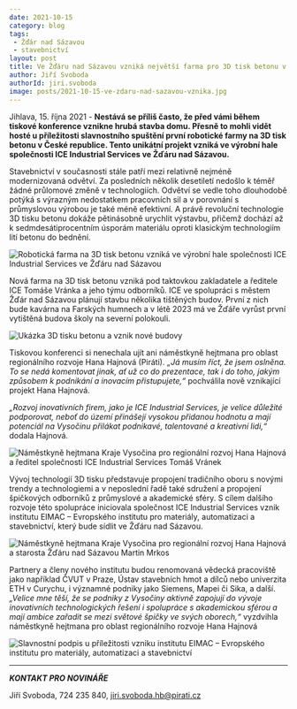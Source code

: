 ```yaml
---
date: 2021-10-15
category: blog
tags:
 - Žďár nad Sázavou
 - stavebnictví
layout: post
title: Ve Žďáru nad Sázavou vzniká největší farma pro 3D tisk betonu v Česku
author: Jiří Svoboda
authorId: jiri.svoboda
image: posts/2021-10-15-ve-zdaru-nad-sazavou-vznika.jpg
---
```


Jihlava, 15. října 2021 - **Nestává se příliš často, že před vámi během tiskové konference vznikne hrubá stavba domu. Přesně to mohli vidět hosté u příležitosti slavnostního spuštění první robotické farmy na 3D tisk betonu v České republice. Tento unikátní projekt vzniká ve výrobní hale společnosti ICE Industrial Services ve Žďáru nad Sázavou.**

Stavebnictví v současnosti stále patří mezi relativně nejméně modernizovaná odvětví. Za posledních několik desetiletí nedošlo k téměř žádné průlomové změně v technologiích. Odvětví se vedle toho dlouhodobě potýká s výrazným nedostatkem pracovních sil a v porovnání s průmyslovou výrobou je také méně efektivní. A právě revoluční technologie 3D tisku betonu dokáže pětinásobně urychlit výstavbu, přičemž dochází až k sedmdesátiprocentním úsporám materiálu oproti klasickým technologiím lití betonu do bednění.

![Robotická farma na 3D tisk betonu vzniká ve výrobní hale společnosti ICE Industrial Services ve Žďáru nad Sázavou](https://a.pirati.cz/vysocina/img/posts/2021-10-15-ve-zdaru-nad-sazavou-vznika-hala.jpg)

Nová farma na 3D tisk betonu vzniká pod taktovkou zakladatele a ředitele ICE Tomáše Vránka a jeho týmu odborníků. ICE ve spolupráci s městem Žďár nad Sázavou plánují stavbu několika tištěných budov. První z nich bude kavárna na Farských humnech a v létě 2023 má ve Žďáře vyrůst první vytištěná budova školy na severní polokouli.

![Ukázka 3D tisku betonu a vznik nové budovy](https://a.pirati.cz/vysocina/img/posts/2021-10-15-ve-zdaru-nad-sazavou-vznika-3Dtisk.jpg)

Tiskovou konferenci si nenechala ujít ani náměstkyně hejtmana pro oblast regionálního rozvoje Hana Hajnová (Piráti). *„Já musím říct, že jsem oslněna. To se nedá komentovat jinak, ať už co do prezentace, tak i do toho, jakým způsobem k podnikání a inovacím přistupujete,“* pochválila nově vznikající projekt Hana Hajnová.

*„Rozvoj inovativních firem, jako je ICE Industrial Services, je velice důležité podporovat, neboť do území přinášejí vysokou přidanou hodnotu a mají potenciál na Vysočinu přilákat podnikavé, talentované a kreativní lidi,“* dodala Hajnová.

![Náměstkyně hejtmana Kraje Vysočina pro regionální rozvoj Hana Hajnová a ředitel společnosti ICE Industrial Services Tomáš Vránek](https://a.pirati.cz/vysocina/img/posts/2021-10-15-ve-zdaru-nad-sazavou-vznika-vranek.jpg)

Vývoj technologií 3D tisku představuje propojení tradičního oboru s novými trendy a technologiemi a v neposlední řadě také sdružení a propojení špičkových odborníků z průmyslové a akademické sféry. S cílem dalšího rozvoje této spolupráce iniciovala společnost ICE Industrial Services vznik institutu EIMAC – Evropského institutu pro materiály, automatizaci a stavebnictví, který bude sídlit ve Žďáru nad Sázavou. 

![Náměstkyně hejtmana Kraje Vysočina pro regionální rozvoj Hana Hajnová a starosta Žďáru nad Sázavou Martin Mrkos](https://a.pirati.cz/vysocina/img/posts/2021-10-15-ve-zdaru-nad-sazavou-vznika-uvod.jpg)

Partnery a členy nového institutu budou renomovaná vědecká pracoviště jako například ČVUT v Praze, Ústav stavebních hmot a dílců nebo univerzita ETH v Curychu, i významné podniky jako Siemens, Mapei či Sika, a další. *„Velice mne těší, že se podniky z Vysočiny aktivně zapojují do vývoje inovativních technologických řešení i spolupráce s akademickou sférou a mají ambice zařadit se mezi světové špičky ve svých oborech,“* vyzdvihla náměstkyně hejtmana pro oblast regionálního rozvoje Hana Hajnová

![Slavnostní podpis u příležitosti vzniku institutu EIMAC – Evropského institutu pro materiály, automatizaci a stavebnictví](https://a.pirati.cz/vysocina/img/posts/2021-10-15-ve-zdaru-nad-sazavou-vznika-podpis.jpg)

---

***KONTAKT PRO NOVINÁŘE*** 

Jiří Svoboda, 724 235 840, <jiri.svoboda.hb@pirati.cz>
